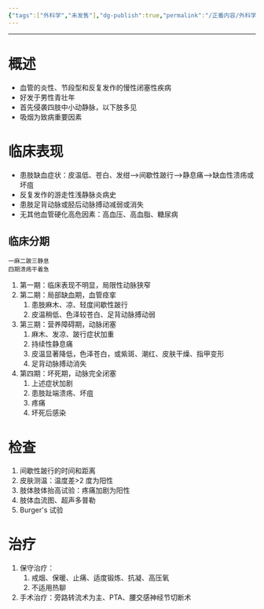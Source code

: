 ```yaml
---
{"tags":["外科学","未发售"],"dg-publish":true,"permalink":"/正番内容/外科学/Episode 07. 介入与血管外科/血栓闭塞性脉管炎/","dgPassFrontmatter":true}
---
```


---
# 概述
+ 血管的炎性、节段型和反复发作的慢性闭塞性疾病
+ 好发于男性青壮年
+ 首先侵袭四肢中小动静脉，以下肢多见
+ 吸烟为致病重要因素
# 临床表现
+ 患肢缺血症状：皮温低、苍白、发绀-->间歇性跛行-->静息痛-->缺血性溃疡或坏疽
+ 反复发作的游走性浅静脉炎病史
+ 患肢足背动脉或胫后动脉搏动减弱或消失
+ 无其他血管硬化高危因素：高血压、高血脂、糖尿病
## 临床分期
```note-blue-bg
一麻二跛三静息
四期溃疡干着急
```
1. 第一期：临床表现不明显，局限性动脉狭窄
2. 第二期：局部缺血期，血管痉挛
	1. 患肢麻木、凉、轻度间歇性跛行
	2. 皮温稍低、色泽较苍白、足背动脉搏动弱
3. 第三期：营养障碍期，动脉闭塞
	1. 麻木、发凉、跛行症状加重
	2. 持续性静息痛
	3. 皮温显著降低，色泽苍白，或紫斑、潮红、皮肤干燥、指甲变形
	4. 足背动脉搏动消失
4. 第四期：坏死期，动脉完全闭塞
	1. 上述症状加剧
	2. 患肢趾端溃疡、坏疽
	3. 疼痛
	4. 坏死后感染
# 检查
1. 间歇性跛行的时间和距离
2. 皮肤测温：温度差>2 度为阳性
3. 肢体肢体抬高试验：疼痛加剧为阳性
4. 肢体血流图、超声多普勒
5. Burger's 试验
# 治疗
1. 保守治疗：
	1. 戒烟、保暖、止痛、适度锻炼、抗凝、高压氧
	2. 不适用热聊
2. 手术治疗：旁路转流术为主、PTA、腰交感神经节切断术